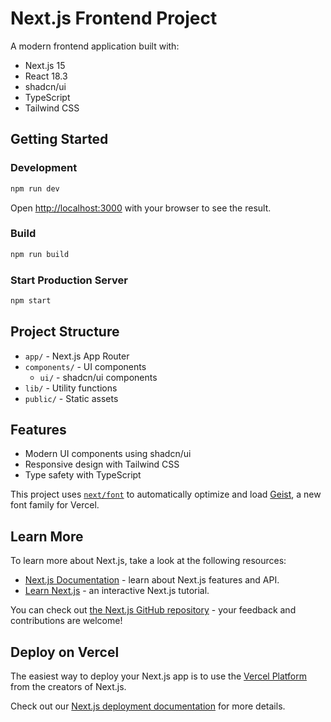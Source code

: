 # Next.js Frontend Project

A modern frontend application built with:

- Next.js 15
- React 18.3
- shadcn/ui
- TypeScript
- Tailwind CSS

## Getting Started

### Development

```bash
npm run dev
```

Open [http://localhost:3000](http://localhost:3000) with your browser to see the result.

### Build

```bash
npm run build
```

### Start Production Server

```bash
npm start
```

## Project Structure

- `app/` - Next.js App Router
- `components/` - UI components
  - `ui/` - shadcn/ui components
- `lib/` - Utility functions
- `public/` - Static assets

## Features

- Modern UI components using shadcn/ui
- Responsive design with Tailwind CSS
- Type safety with TypeScript

This project uses [`next/font`](https://nextjs.org/docs/app/building-your-application/optimizing/fonts) to automatically optimize and load [Geist](https://vercel.com/font), a new font family for Vercel.

## Learn More

To learn more about Next.js, take a look at the following resources:

- [Next.js Documentation](https://nextjs.org/docs) - learn about Next.js features and API.
- [Learn Next.js](https://nextjs.org/learn) - an interactive Next.js tutorial.

You can check out [the Next.js GitHub repository](https://github.com/vercel/next.js) - your feedback and contributions are welcome!

## Deploy on Vercel

The easiest way to deploy your Next.js app is to use the [Vercel Platform](https://vercel.com/new?utm_medium=default-template&filter=next.js&utm_source=create-next-app&utm_campaign=create-next-app-readme) from the creators of Next.js.

Check out our [Next.js deployment documentation](https://nextjs.org/docs/app/building-your-application/deploying) for more details.
